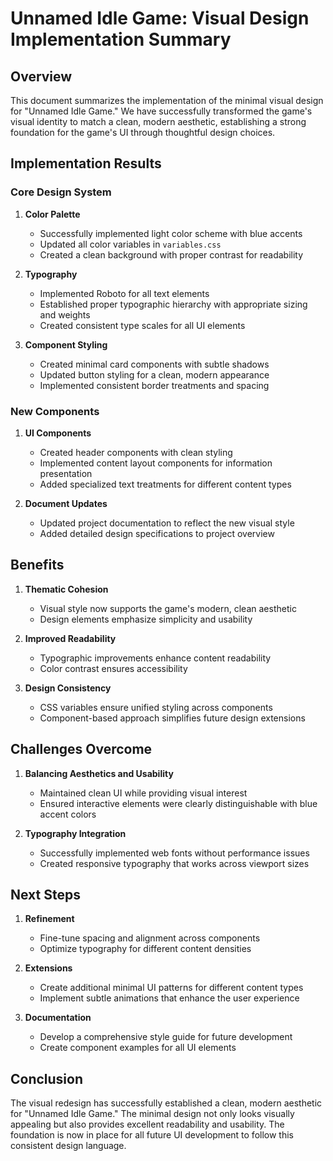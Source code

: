 # Unnamed Idle Game: Visual Design Implementation Summary

## Overview

This document summarizes the implementation of the minimal visual design for "Unnamed Idle Game." We have successfully transformed the game's visual identity to match a clean, modern aesthetic, establishing a strong foundation for the game's UI through thoughtful design choices.

## Implementation Results

### Core Design System

1. **Color Palette**
   - Successfully implemented light color scheme with blue accents
   - Updated all color variables in `variables.css`
   - Created a clean background with proper contrast for readability

2. **Typography**
   - Implemented Roboto for all text elements
   - Established proper typographic hierarchy with appropriate sizing and weights
   - Created consistent type scales for all UI elements

3. **Component Styling**
   - Created minimal card components with subtle shadows
   - Updated button styling for a clean, modern appearance
   - Implemented consistent border treatments and spacing

### New Components

1. **UI Components**
   - Created header components with clean styling
   - Implemented content layout components for information presentation
   - Added specialized text treatments for different content types

2. **Document Updates**
   - Updated project documentation to reflect the new visual style
   - Added detailed design specifications to project overview

## Benefits

1. **Thematic Cohesion**
   - Visual style now supports the game's modern, clean aesthetic
   - Design elements emphasize simplicity and usability

2. **Improved Readability**
   - Typographic improvements enhance content readability
   - Color contrast ensures accessibility

3. **Design Consistency**
   - CSS variables ensure unified styling across components
   - Component-based approach simplifies future design extensions

## Challenges Overcome

1. **Balancing Aesthetics and Usability**
   - Maintained clean UI while providing visual interest
   - Ensured interactive elements were clearly distinguishable with blue accent colors

2. **Typography Integration**
   - Successfully implemented web fonts without performance issues
   - Created responsive typography that works across viewport sizes

## Next Steps

1. **Refinement**
   - Fine-tune spacing and alignment across components
   - Optimize typography for different content densities

2. **Extensions**
   - Create additional minimal UI patterns for different content types
   - Implement subtle animations that enhance the user experience

3. **Documentation**
   - Develop a comprehensive style guide for future development
   - Create component examples for all UI elements

## Conclusion

The visual redesign has successfully established a clean, modern aesthetic for "Unnamed Idle Game." The minimal design not only looks visually appealing but also provides excellent readability and usability. The foundation is now in place for all future UI development to follow this consistent design language.